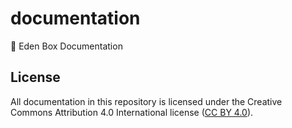# documentation
📘 Eden Box Documentation

## License
All documentation in this repository is licensed under the Creative Commons Attribution 4.0 International license ([CC BY 4.0](https://creativecommons.org/licenses/by/4.0/)).
